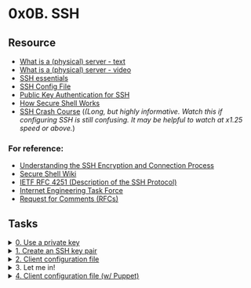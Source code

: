 # 0x0B. SSH 

## Resource

- [What is a (physical) server - text](https://en.wikipedia.org/wiki/Server_%28computing%29#Hardware_requirement)
- [What is a (physical) server - video](https://www.youtube.com/watch?v=B1ANfsDyjeA)
- [SSH essentials](https://www.digitalocean.com/community/tutorials/ssh-essentials-working-with-ssh-servers-clients-and-keys)
- [SSH Config File](https://www.ssh.com/academy/ssh/config)
- [Public Key Authentication for SSH](https://www.ssh.com/academy/ssh/public-key-authentication)
- [How Secure Shell Works](https://www.youtube.com/watch?v=ORcvSkgdA58)
- [SSH Crash Course](https://www.youtube.com/watch?v=hQWRp-FdTpc) (*(Long, but highly informative. Watch this if configuring SSH is still confusing. It may be helpful to watch at x1.25 speed or above.*)

### For reference:

- [Understanding the SSH Encryption and Connection Process](https://www.digitalocean.com/community/tutorials/understanding-the-ssh-encryption-and-connection-process)
- [Secure Shell Wiki](https://en.wikipedia.org/wiki/Secure_Shell)
- [IETF RFC 4251 (Description of the SSH Protocol)](https://www.ietf.org/rfc/rfc4251.txt)
- [Internet Engineering Task Force](https://en.wikipedia.org/wiki/Internet_Engineering_Task_Force)
- [Request for Comments (RFCs)](https://en.wikipedia.org/wiki/Request_for_Comments)

## Tasks

<details>
<summary><a href="./0-use_a_private_key">0. Use a private key</a></summary><br>
<a href='https://postimages.org/' target='_blank'><img src='https://i.postimg.cc/yW4gBSpM/image.png' border='0' alt='image'/></a>
</details>

<details>
<summary><a href="./1-create_ssh_key_pair">1. Create an SSH key pair</a></summary><br>
<a href='https://postimages.org/' target='_blank'><img src='https://i.postimg.cc/pXPbpdbx/image.png' border='0' alt='image'/></a>
</details>

<details>
<summary><a href="./2-ssh_config">2. Client configuration file</a></summary><br>
<a href='https://postimg.cc/Hjb2CMHK' target='_blank'><img src='https://i.postimg.cc/y6brchGV/image.png' border='0' alt='image'/></a>
</details>

<details>
<summary>3. Let me in!</summary><br>
<a href='https://postimages.org/' target='_blank'><img src='https://i.postimg.cc/3N2k9F3k/image.png' border='0' alt='image'/></a>
</details>

<details>
<summary><a href="./100-puppet_ssh_config.pp">4. Client configuration file (w/ Puppet)</a></summary><br>
<a href='https://postimages.org/' target='_blank'><img src='https://i.postimg.cc/ryBvRXzV/image.png' border='0' alt='image'/></a><br>
<ul><li>Install puppet stdlib module;</li></ul>
<pre>sudo puppet module install puppetlabs-stdlib</pre>
</details

